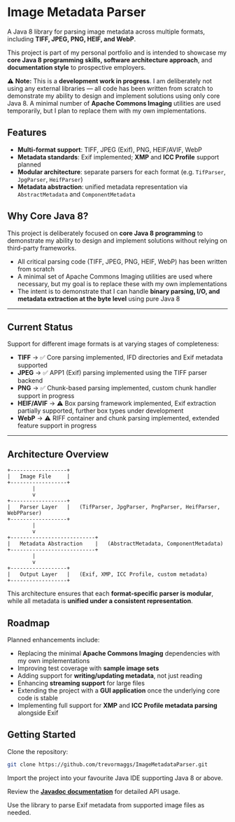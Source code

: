 # Image Metadata Parser

A Java 8 library for parsing image metadata across multiple formats, including **TIFF, JPEG, PNG, HEIF, and WebP**.

This project is part of my personal portfolio and is intended to showcase my **core Java 8 programming skills, software architecture approach**, and **documentation style** to prospective employers.

⚠️ **Note:** This is a **development work in progress**. I am deliberately not using any external libraries — all code has been written from scratch to demonstrate my ability to design and implement solutions using only core Java 8. A minimal number of **Apache Commons Imaging** utilities are used temporarily, but I plan to replace them with my own implementations.

## Features

* **Multi-format support**: TIFF, JPEG (Exif), PNG, HEIF/AVIF, WebP
* **Metadata standards**: Exif implemented; **XMP** and **ICC Profile** support planned
* **Modular architecture**: separate parsers for each format (e.g. `TifParser`, `JpgParser`, `HeifParser`)
* **Metadata abstraction**: unified metadata representation via `AbstractMetadata` and `ComponentMetadata`

## Why Core Java 8?

This project is deliberately focused on **core Java 8 programming** to demonstrate my ability to design and implement solutions without relying on third-party frameworks.

* All critical parsing code (TIFF, JPEG, PNG, HEIF, WebP) has been written from scratch
* A minimal set of Apache Commons Imaging utilities are used where necessary, but my goal is to replace these with my own implementations
* The intent is to demonstrate that I can handle **binary parsing, I/O, and metadata extraction at the byte level** using pure Java 8

---

## Current Status

Support for different image formats is at varying stages of completeness:

* **TIFF** → ✅ Core parsing implemented, IFD directories and Exif metadata supported
* **JPEG** → ✅ APP1 (Exif) parsing implemented using the TIFF parser backend
* **PNG** → ✅ Chunk-based parsing implemented, custom chunk handler support in progress
* **HEIF/AVIF** → ⚠️ Box parsing framework implemented, Exif extraction partially supported, further box types under development
* **WebP** → ⚠️ RIFF container and chunk parsing implemented, extended feature support in progress

---

## Architecture Overview

```
+------------------+
|   Image File     |
+------------------+
        |
        v
+------------------+
|   Parser Layer   |   (TifParser, JpgParser, PngParser, HeifParser, WebPParser)
+------------------+
        |
        v
+---------------------------+
|   Metadata Abstraction    |   (AbstractMetadata, ComponentMetadata)
+---------------------------+
        |
        v
+------------------+
|   Output Layer   |   (Exif, XMP, ICC Profile, custom metadata)
+------------------+
```

This architecture ensures that each **format-specific parser is modular**, while all metadata is **unified under a consistent representation**.

## Roadmap

Planned enhancements include:

* Replacing the minimal **Apache Commons Imaging** dependencies with my own implementations
* Improving test coverage with **sample image sets**
* Adding support for **writing/updating metadata**, not just reading
* Enhancing **streaming support** for large files
* Extending the project with a **GUI application** once the underlying core code is stable
* Implementing full support for **XMP** and **ICC Profile metadata parsing** alongside Exif

## Getting Started

Clone the repository:

```bash
git clone https://github.com/trevormaggs/ImageMetadataParser.git
```

Import the project into your favourite Java IDE supporting Java 8 or above.

Review the **[Javadoc documentation](https://trevormaggs.github.io/ImageMetadataParser/)** for detailed API usage.

Use the library to parse Exif metadata from supported image files as needed.
